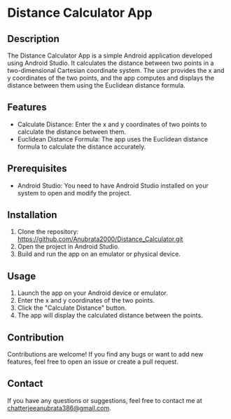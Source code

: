 # Distance Calculator App

## Description
The Distance Calculator App is a simple Android application developed using Android Studio. It calculates the distance between two points in a two-dimensional Cartesian coordinate system. The user provides the x and y coordinates of the two points, and the app computes and displays the distance between them using the Euclidean distance formula.

## Features
- Calculate Distance: Enter the x and y coordinates of two points to calculate the distance between them.
- Euclidean Distance Formula: The app uses the Euclidean distance formula to calculate the distance accurately.

## Prerequisites
- Android Studio: You need to have Android Studio installed on your system to open and modify the project.

## Installation
1. Clone the repository: https://github.com/Anubrata2000/Distance_Calculator.git
2. Open the project in Android Studio.
3. Build and run the app on an emulator or physical device.

## Usage
1. Launch the app on your Android device or emulator.
2. Enter the x and y coordinates of the two points.
3. Click the "Calculate Distance" button.
4. The app will display the calculated distance between the points.

## Contribution
Contributions are welcome! If you find any bugs or want to add new features, feel free to open an issue or create a pull request.

## Contact
If you have any questions or suggestions, feel free to contact me at chatterjeeanubrata386@gmail.com.

